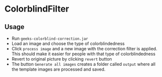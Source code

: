 # ColorblindFilter

## Usage
  * Run `geeks-colorblind-correction.jar`
  * Load an image and choose the type of colorblindedness
  * Click `process image` and a new image with the correction filter is applied. This should make it easier for people with that type of colorblindedness
  * Revert to original picture by clicking `revert` button
  * The button `Generate all images` creates a folder called `output` where all the template images are processed and saved.